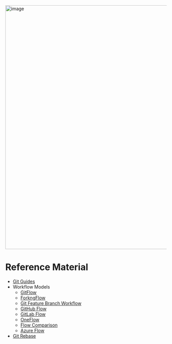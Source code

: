 <img width="760" alt="image" src="https://media.github.ibm.com/user/15905/files/aca3a780-479f-11ea-91ef-9d7b2700d4c9">

# Reference Material

* [Git Guides](https://guides.github.com/)
* Workflow Models
  * [GitFlow](https://www.atlassian.com/git/tutorials/comparing-workflows/gitflow-workflow)
  * [ForkngFlow](https://www.atlassian.com/git/tutorials/comparing-workflows/forking-workflow)
  * [Git Feature Branch Workflow](https://www.atlassian.com/git/tutorials/comparing-workflows/feature-branch-workflow)
  * [GitHub Flow](https://guides.github.com/introduction/flow/)
  * [GitLab Flow](https://about.gitlab.com/blog/2014/09/29/gitlab-flow/)
  * [OneFlow](https://www.endoflineblog.com/oneflow-a-git-branching-model-and-workflow)
  * [Flow Comparison](https://medium.com/@patrickporto/4-branching-workflows-for-git-30d0aaee7bf)
  * [Azure Flow](https://docs.microsoft.com/en-us/azure/devops/repos/git/git-branching-guidance?view=azure-devops)
* [Git Rebase](https://www.atlassian.com/git/tutorials/rewriting-history/git-rebase)

